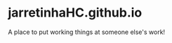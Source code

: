 jarretinhaHC.github.io
======================

A place to put working things at someone else's work!
